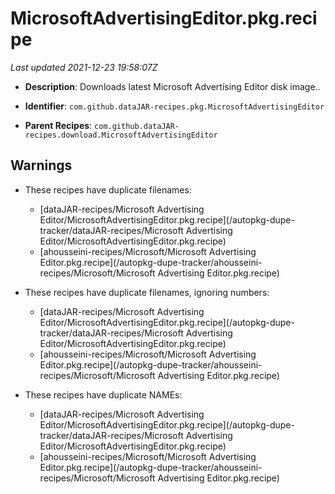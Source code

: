 # MicrosoftAdvertisingEditor.pkg.recipe

_Last updated 2021-12-23 19:58:07Z_

- **Description**: Downloads latest Microsoft Advertising Editor disk image..

- **Identifier**: `com.github.dataJAR-recipes.pkg.MicrosoftAdvertisingEditor`

- **Parent Recipes**: `com.github.dataJAR-recipes.download.MicrosoftAdvertisingEditor`

## Warnings

- These recipes have duplicate filenames:
    - [dataJAR-recipes/Microsoft Advertising Editor/MicrosoftAdvertisingEditor.pkg.recipe](/autopkg-dupe-tracker/dataJAR-recipes/Microsoft Advertising Editor/MicrosoftAdvertisingEditor.pkg.recipe)
    - [ahousseini-recipes/Microsoft/Microsoft Advertising Editor.pkg.recipe](/autopkg-dupe-tracker/ahousseini-recipes/Microsoft/Microsoft Advertising Editor.pkg.recipe)

- These recipes have duplicate filenames, ignoring numbers:
    - [dataJAR-recipes/Microsoft Advertising Editor/MicrosoftAdvertisingEditor.pkg.recipe](/autopkg-dupe-tracker/dataJAR-recipes/Microsoft Advertising Editor/MicrosoftAdvertisingEditor.pkg.recipe)
    - [ahousseini-recipes/Microsoft/Microsoft Advertising Editor.pkg.recipe](/autopkg-dupe-tracker/ahousseini-recipes/Microsoft/Microsoft Advertising Editor.pkg.recipe)

- These recipes have duplicate NAMEs:
    - [dataJAR-recipes/Microsoft Advertising Editor/MicrosoftAdvertisingEditor.pkg.recipe](/autopkg-dupe-tracker/dataJAR-recipes/Microsoft Advertising Editor/MicrosoftAdvertisingEditor.pkg.recipe)
    - [ahousseini-recipes/Microsoft/Microsoft Advertising Editor.pkg.recipe](/autopkg-dupe-tracker/ahousseini-recipes/Microsoft/Microsoft Advertising Editor.pkg.recipe)
